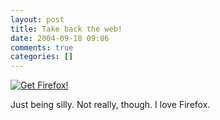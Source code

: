 ```yaml
---
layout: post
title: Take back the web!
date: 2004-09-18 09:06
comments: true
categories: []
---
```

<a href="http://www.spreadfirefox.com/?q=affiliates&amp;id=5358&amp;t=58"><img border="0" alt="Get Firefox!" title="Get Firefox!" src="http://www.spreadfirefox.com/community/images/affiliates/Buttons/180x60/get.gif"/></a>

Just being silly. Not really, though. I love Firefox.
